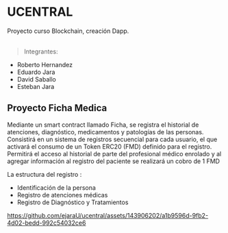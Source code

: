 # UCENTRAL
Proyecto curso Blockchain, creación Dapp.<br><br>
>Integrantes:<br> 
* Roberto Hernandez<br>
* Eduardo Jara<br>
* David Saballo<br>
* Esteban Jara<br>

## Proyecto Ficha Medica

Mediante un smart contract llamado Ficha, se registra el historial de atenciones, diagnóstico, medicamentos y patologías de las personas. Consistirá en un sistema de registros secuencial para cada usuario, el que activará el consumo de un Token ERC20 (FMD) definido para el registro. Permitirá el acceso al historial de parte del profesional médico enrolado y al agregar información al registro del paciente se realizará un cobro de 1 FMD

La estructura del registro :
- Identificación de la persona
- Registro de atenciones médicas
- Registro de Diagnóstico y Tratamientos



https://github.com/ejaraU/ucentral/assets/143906202/a1b9596d-9fb2-4d02-bedd-992c54032ce6






